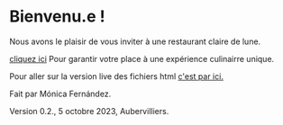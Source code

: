 # Bienvenu.e !

Nous avons le plaisir de vous inviter à une restaurant claire de lune. 

[cliquez ici](file:///Users/user/Desktop/RESTAU_LUNE%20/Clair%20de%20lune.html) Pour garantir votre place à une expérience culinairre unique. 


Pour aller sur la version live des fichiers html [c'est par ici.](https://monicafdez.github.io/infodesign/)

Fait par Mónica Fernández.

Version 0.2., 5 octobre 2023, Aubervilliers.
